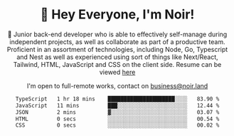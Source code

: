 <div align="center">

<h1 align="center">👋 Hey Everyone, I'm Noir! </h1>
  
<p>
  
 🎉 Junior back-end developer who is able to effectively self-manage during independent projects, as well as collaborate as part of a productive team. Proficient in an assortment of technologies, including Node, Go, Typescript and Nest as well as experienced using sort of things like Next/React, Tailwind, HTML, JavaScript and CSS on the client side. Resume can be viewed [here](https://cdn.noir.land/resume)

</p>
   
<p align="center">

  I'm open to full-remote works, contact on [business@noir.land](mailto:business@noir.land) 
 
 </p>
   

  
<!--START_SECTION:waka-->

```txt
TypeScript   1 hr 18 mins    █████████████████████░░░░   83.90 %
JavaScript   11 mins         ███░░░░░░░░░░░░░░░░░░░░░░   12.44 %
JSON         2 mins          ▓░░░░░░░░░░░░░░░░░░░░░░░░   03.07 %
HTML         0 secs          ░░░░░░░░░░░░░░░░░░░░░░░░░   00.54 %
CSS          0 secs          ░░░░░░░░░░░░░░░░░░░░░░░░░   00.02 %
```

<!--END_SECTION:waka-->
